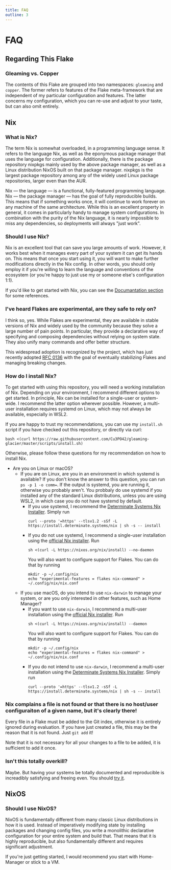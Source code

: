 ```yaml
---
title: FAQ
outline: 3
---
```


# FAQ

## Regarding This Flake

### Gleaming vs. Copper

The contents of this Flake are grouped into two namespaces: `gleaming` and `copper`.
The former refers to features of the Flake meta-framework that are independent of my particular configuration and features.
The latter concerns my configuration, which you can re-use and adjust to your taste, but can also omit entirely.

## Nix

### What is Nix?

The term Nix is somewhat overloaded, in a programming language sense.
It refers to the language Nix, as well as the eponymous package manager that uses the language for configuration.
Additionally, there is the package repository nixpkgs mainly used by the above package manager, as well as a Linux distribution NixOS built on that package manager.
nixpkgs is the largest package repository among any of the widely used Linux package repositories, larger even than the AUR.

Nix — the language — is a functional, fully-featured programming language.
Nix — the package manager — has the goal of fully reproducible builds.
This means that if something works once, it will continue to work forever on any machine of the same architecture.
While this is an excellent property in general, it comes in particularly handy to manage system configurations.
In combination with the purity of the Nix language, it is nearly impossible to miss any dependencies, so deployments will always "just work".

### Should I use Nix?

Nix is an excellent tool that can save you large amounts of work.
However, it works best when it manages every part of your system it can get its hands on.
This means that once you start using it, you will want to make further modifications directly in the Nix config.
In other words, you should only employ it if you're willing to learn the language and conventions of the ecosystem (or you're happy to just use my or someone else's configuration 1:1).

If you'd like to get started with Nix, you can see the [Documantation section](#nix-documentation) for some references.

### I've heard Flakes are experimental, are they safe to rely on?

I think so, yes.
While Flakes are experimental, they are available in stable versions of Nix and widely used by the community because they solve a large number of pain points.
In particular, they provide a declarative way of specifying and composing dependencies without relying on system state.
They also unify many commands and offer better structure.

This widespread adoption is recognized by the project, which has just recently adopted [RFC 0136](https://github.com/NixOS/rfcs/pull/136) with the goal of eventually stabilizing Flakes and managing breaking changes.

### How do I install Nix?

To get started with using this repository, you will need a working installation of Nix.
Depending on your environment, I recommend different options to get started.
In principle, Nix can be installed for a single-user or system-wide.
I recommend the latter option wherever possible.
However, a multi-user installation requires systemd on Linux, which may not always be available, especially in WSL2.

If you are happy to trust my recommendations, you can use my `install.sh` script if you have checked out this repository, or directly via curl:
```
bash <(curl https://raw.githubusercontent.com/Cu3PO42/gleaming-glacier/master/scripts/install.sh)
```
Otherwise, please follow these questions for my recommendation on how to install Nix.

* Are you on Linux or macOS?
  * If you are on Linux, are you in an environment in which systemd is available? If you don't know the answer to this question, you can run `ps -p 1 -o comm=`. If the output is systemd, you are running it, otherwise you probably aren't. You probbaly do use systemd if you installed any of the standard Linux distributions, unless you are using WSL2, in which case you do not have systemd by default.
    * If you use systemd, I recommend the [Determinate Systems Nix Installer](https://github.com/DeterminateSystems/nix-installer). Simply run
      ```
      curl --proto '=https' --tlsv1.2 -sSf -L https://install.determinate.systems/nix | sh -s -- install
      ```
    * If you do not use systemd, I recommend a single-user installation using the [official Nix installer](https://nixos.org/download). Run
      ```
      sh <(curl -L https://nixos.org/nix/install) --no-daemon
      ```
      You will also want to configure support for Flakes. You can do that by running
      ```
      mkdir -p ~/.config/nix
      echo "experimental-features = flakes nix-command" > ~/.config/nix/nix.conf
      ```
  * If you use macOS, do you intend to use `nix-darwin` to manage your system, or are you only interested in other features, such as Home Manager?
    * If you want to use `nix-darwin`, I recommend a multi-user installation using the [official Nix installer](https://nixos.org/download). Run
      ```
      sh <(curl -L https://nixos.org/nix/install) --daemon
      ```
      You will also want to configure support for Flakes. You can do that by running
      ```
      mkdir -p ~/.config/nix
      echo "experimental-features = flakes nix-command" > ~/.config/nix/nix.conf
      ```
    * If you do not intend to use `nix-darwin`, I recommend a multi-user installation using the [Determinate Systems Nix Installer](https://github.com/DeterminateSystems/nix-installer). Simply run
      ```
      curl --proto '=https' --tlsv1.2 -sSf -L https://install.determinate.systems/nix | sh -s -- install
      ```

### Nix complains a file is not found or that there is no host/user configuraiton of a given name, but it's clearly there!

Every file in a Flake must be added to the Git index, otherwise it is entirely ignored during evaluation.
If you have just created a file, this may be the reason that it is not found.
Just `git add` it!

Note that it is not necessary for all your changes to a file to be added, it is sufficient to add it once.

### Isn't this totally overkill?

Maybe. But having your systems be totally documented and reproducible is increadibly satisfying and freeing even. You should [try it](#getting-started).

## NixOS

### Should I use NixOS?

NixOS is fundamentally different from many classic Linux distributions in how it is used.
Instead of imperatively modifying state by installing packages and changing config files, you write a monolithic declarative configuration for your entire system and build that.
That means that it is highly reproducible, but also fundamentally different and requires significant adjustment.

If you're just getting started, I would recommend you start with Home-Manager or stick to a VM.


